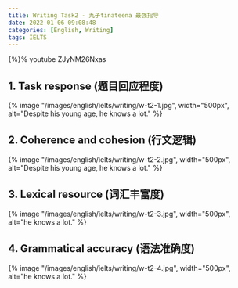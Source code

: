 ```yaml
---
title: Writing Task2 - 丸子tinateena 最强指导
date: 2022-01-06 09:08:48
categories: [English, Writing]
tags: IELTS
---
```


{%}% youtube ZJyNM26Nxas 

<!-- more -->

## 1. Task response (题目回应程度)

{% image "/images/english/ielts/writing/w-t2-1.jpg", width="500px", alt="Despite his young age, he knows a lot." %}

## 2. Coherence and cohesion (行文逻辑)

{% image "/images/english/ielts/writing/w-t2-2.jpg", width="500px", alt="Despite his young age, he knows a lot." %}

## 3. Lexical resource (词汇丰富度)

{% image "/images/english/ielts/writing/w-t2-3.jpg", width="500px", alt="he knows a lot." %}


## 4. Grammatical accuracy (语法准确度)

{% image "/images/english/ielts/writing/w-t2-4.jpg", width="500px", alt="he knows a lot." %}

